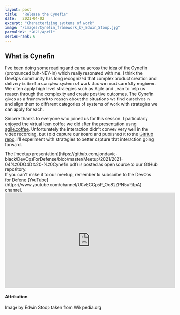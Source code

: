 ```yaml
---
layout: post
title:  "Release the Cynefin"
date:   2021-04-02
excerpt: "Characterizing systems of work"
image: "/images/Cynefin_framework_by_Edwin_Stoop.jpg"
permalink: "2021/April"
series-rank: 6
---
```


## What is Cynefin
I've been doing some reading and came across the idea of the Cynefin (pronounced kuh-NEV-in) which really resonated with me.  I think the DevOps community has long recognized that complex product creation and delivery is itself a complex system of work that we must carefully engineer.  We often apply high level strategies such as Agile and Lean to help us reason through the complexity and create positive outcomes.  The Cynefin gives us a framework to reason about the situations we find ourselves in and align them to different categories of systems of work with strategies we can apply for each.

Sincere thanks to everyone who joined us for this session.  I particularly enjoyed the virtual lean coffee we did after the presentation using [agile.coffee](http://agile.coffee).  Unfortunately the interaction didn't convey very well in the video recording, but I did capture our board and published it to the [GitHub repo](https://github.com/jondavid-black/DevOpsForDefense/blob/master/Meetup/2021/DevOps_for_Defense_April_2021-Lean_Coffee.pdf).  I'll experiment with strategies to better capture that interaction going forward.

<div class="box" markdown="1">
The [meetup presentation](https://github.com/jondavid-black/DevOpsForDefense/blob/master/Meetup/2021/2021-04%20DO4D%20-%20Cynefin.pdf) is posted as open source to our GitHub repository. 
</div>

<div class="box" markdown="1">
If you can't make it to our meetup, remember to subscribe to the DevOps for Defene [YouTube](https://www.youtube.com/channel/UCvECCp5P_Oo82ZPN5uRifpA) channel. 

<iframe width="560" height="315" src="https://www.youtube.com/embed/LeVSpNhSl8I" title="YouTube video player" frameborder="0" allow="accelerometer; autoplay; clipboard-write; encrypted-media; gyroscope; picture-in-picture" allowfullscreen></iframe>

</div>

#### Attribution

Image by Edwin Stoop taken from Wikipedia.org
